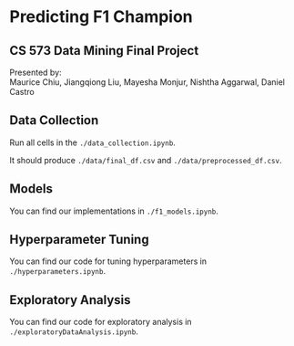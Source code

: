 # Predicting F1 Champion
## CS 573 Data Mining Final Project
Presented by:\
Maurice Chiu, Jiangqiong Liu, Mayesha Monjur, Nishtha Aggarwal, Daniel Castro

## Data Collection
Run all cells in the `./data_collection.ipynb`.

It should produce `./data/final_df.csv` and `./data/preprocessed_df.csv`.
 
## Models
You can find our implementations in `./f1_models.ipynb`.

## Hyperparameter Tuning
You can find our code for tuning hyperparameters in `./hyperparameters.ipynb`.

## Exploratory Analysis
You can find our code for exploratory analysis in `./exploratoryDataAnalysis.ipynb`.
